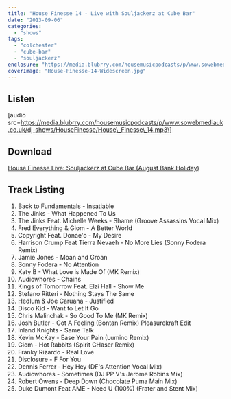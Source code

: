 ```yaml
---
title: "House Finesse 14 - Live with Souljackerz at Cube Bar"
date: "2013-09-06"
categories: 
  - "shows"
tags: 
  - "colchester"
  - "cube-bar"
  - "souljackerz"
enclosure: "https://media.blubrry.com/housemusicpodcasts/p/www.sowebmediauk.co.uk/dj-shows/HouseFinesse/House_Finesse_14.mp3 0 audio/mpeg "
coverImage: "House-Finesse-14-Widescreen.jpg"
---
```


## Listen

\[audio src=https://media.blubrry.com/housemusicpodcasts/p/www.sowebmediauk.co.uk/dj-shows/HouseFinesse/House\_Finesse\_14.mp3\]

## Download

[House Finesse Live: Souljackerz at Cube Bar (August Bank Holiday)](https://media.blubrry.com/housemusicpodcasts/p/www.sowebmediauk.co.uk/dj-shows/HouseFinesse/House_Finesse_14.mp3)

## Track Listing

1. Back to Fundamentals - Insatiable
2. The Jinks - What Happened To Us
3. The Jinks Feat. Michelle Weeks - Shame (Groove Assassins Vocal Mix)
4. Fred Everything & Giom - A Better World
5. Copyright Feat. Donae'o - My Desire
6. Harrison Crump Feat Tierra Nevaeh - No More Lies (Sonny Fodera Remix)
7. Jamie Jones - Moan and Groan
8. Sonny Fodera - No Attention
9. Katy B - What Love is Made Of (MK Remix)
10. Audiowhores - Chains
11. Kings of Tomorrow Feat. Elzi Hall - Show Me
12. Stefano Ritteri - Nothing Stays The Same
13. Hedlum & Joe Caruana - Justified
14. Disco Kid - Want to Let It Go
15. Chris Malinchak - So Good To Me (MK Remix)
16. Josh Butler - Got A Feeling (Bontan Remix) Pleasurekraft Edit
17. Inland Knights - Same Talk
18. Kevin McKay - Ease Your Pain (Lumino Remix)
19. Giom - Hot Rabbits (Spirit CHaser Remix)
20. Franky Rizardo - Real Love
21. Disclosure - F For You
22. Dennis Ferrer - Hey Hey (DF's Attention Vocal Mix)
23. Audiowhores - Sometimes (DJ PP V's Jerome Robins Mix)
24. Robert Owens - Deep Down (Chocolate Puma Main Mix)
25. Duke Dumont Feat AME - Need U (100%) (Frater and Stent Mix)
